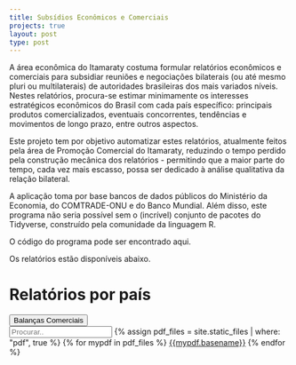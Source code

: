 ```yaml
---
title: Subsídios Econômicos e Comerciais
projects: true
layout: post
type: post
---
```


A área econômica do Itamaraty costuma formular relatórios econômicos e comerciais para subsidiar reuniões e negociações bilaterais (ou até mesmo pluri ou multilaterais) de autoridades brasileiras dos mais variados níveis. Nestes relatórios, procura-se estimar minimamente os interesses estratégicos econômicos do Brasil com cada país específico: principais produtos comercializados, eventuais concorrentes, tendências e movimentos de longo prazo, entre outros aspectos.

Este projeto tem por objetivo automatizar estes relatórios, atualmente feitos pela área de Promoção Comercial do Itamaraty, reduzindo o tempo perdido pela construção mecânica dos relatórios - permitindo que a maior parte do tempo, cada vez mais escasso, possa ser dedicado à análise qualitativa da relação bilateral.

A aplicação toma por base bancos de dados públicos do Ministério da Economia, do COMTRADE-ONU e do Banco Mundial. Além disso, este programa não seria possível sem o (incrível) conjunto de pacotes do Tidyverse, construído pela comunidade da linguagem R.

O código do programa pode ser encontrado aqui.

Os relatórios estão disponíveis abaixo.
# Relatórios por país
<html>
<head>
<meta name="viewport" content="width=device-width, initial-scale=1">
</head>
 <div class="dropdown">
  <button onclick="myFunction()" class="dropbtn">Balanças Comerciais</button>
  <div id="myDropdown" class="dropdown-content">
    <input type="text" placeholder="Procurar.." id="myInput" onkeyup="filterFunction()">
	{% assign pdf_files = site.static_files | where: "pdf", true %}
	{% for mypdf in pdf_files %}
	<a href="{{mypdf.path}}"> {{mypdf.basename}}</a>
	{% endfor %}
  </div>
</div> 
<script>
/* When the user clicks on the button,
toggle between hiding and showing the dropdown content */
function myFunction() {
    document.getElementById("myDropdown").classList.toggle("show");
  }
  
  function filterFunction() {
    var input, filter, ul, li, a, i;
    input = document.getElementById("myInput");
    filter = input.value.toUpperCase();
    div = document.getElementById("myDropdown");
    a = div.getElementsByTagName("a");
    for (i = 0; i < a.length; i++) {
      txtValue = a[i].textContent || a[i].innerText;
      if (txtValue.toUpperCase().indexOf(filter) > -1) {
        a[i].style.display = "";
      } else {
        a[i].style.display = "none";
      }
    }
  }
</script>
</html>
